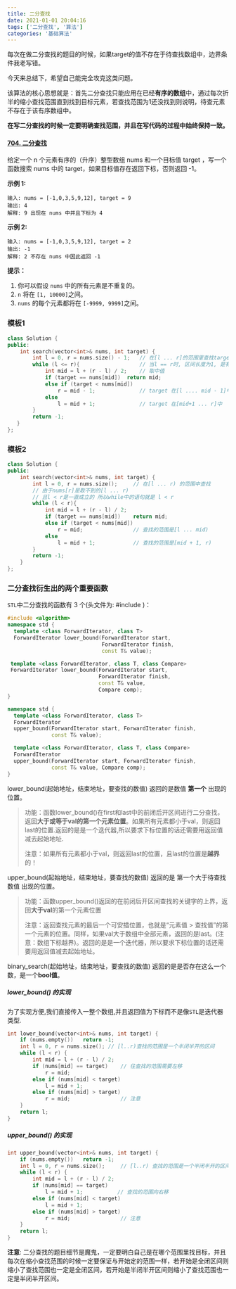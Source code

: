 ```yaml
---
title: 二分查找
date: 2021-01-01 20:04:16
tags: ['二分查找', '算法']
categories: '基础算法'
---
```


每次在做二分查找的题目的时候，如果target的值不存在于待查找数组中，边界条件我老写错。

今天来总结下，希望自己能完全攻克这类问题。

<!--more-->

该算法的核心思想就是：首先二分查找只能应用在已经**有序的数组**中，通过每次折半的缩小查找范围直到找到目标元素，若查找范围为1还没找到则说明，待查元素不存在于该有序数组中。

**在写二分查找的时候一定要明确查找范围，并且在写代码的过程中始终保持一致。**

#### [704. 二分查找](https://leetcode-cn.com/problems/binary-search/)

给定一个 n 个元素有序的（升序）整型数组 nums 和一个目标值 target  ，写一个函数搜索 nums 中的 target，如果目标值存在返回下标，否则返回 -1。

**示例 1:**

```
输入: nums = [-1,0,3,5,9,12], target = 9
输出: 4
解释: 9 出现在 nums 中并且下标为 4
```

**示例 2:**

```
输入: nums = [-1,0,3,5,9,12], target = 2
输出: -1
解释: 2 不存在 nums 中因此返回 -1
```

**提示：**

1. 你可以假设 `nums` 中的所有元素是不重复的。
2. `n` 将在 `[1, 10000]`之间。
3. `nums` 的每个元素都将在 `[-9999, 9999]`之间。

### 模板1

```C++
class Solution {
public:
    int search(vector<int>& nums, int target) {
        int l = 0, r = nums.size() - 1;   // 在[l ... r]的范围里查找target
        while (l <= r){                   // 当l == r时, 区间长度为1, 是有效区间
            int mid = l + (r - l) / 2;    // 取中值
            if (target == nums[mid])  return mid;
            else if (target < nums[mid])
                r = mid - 1;              // target 在[l .... mid - 1]中
            else
                l = mid + 1;              // target 在[mid+1 ... r]中
        }
        return -1;
   }
};
```
### 模板2

```C++
class Solution {
public:
    int search(vector<int>& nums, int target) {
        int l = 0, r = nums.size();     // 在[l ... r) 的范围中查找
        // 由于nums[r]是取不到的[l ... r) 
        // 且l < r是一直成立的 所以while中的语句就是 l < r
        while (l < r){                 
            int mid = l + (r - l) / 2;
            if (target == nums[mid])    return mid;
            else if (target < nums[mid])
                r = mid;                // 查找的范围是[l ... mid)
            else
                l = mid + 1;            // 查找的范围是[mid + 1, r)
        }
        return -1;
    }
};
```

### 二分查找衍生出的两个重要函数

`STL`中二分查找的函数有 3 个(头文件为: #include <algorithm> )：

```C++
#include <algorithm>
namespace std {
  template <class ForwardIterator, class T>
  ForwardIterator lower_bound(ForwardIterator start,
                              ForwardIterator finish,
                              const T& value);

 template <class ForwardIterator, class T, class Compare>
 ForwardIterator lower_bound(ForwardIterator start,
                             ForwardIterator finish,
                             const T& value,
                             Compare comp);
}

namespace std {
  template <class ForwardIterator, class T> 
  ForwardIterator
  upper_bound(ForwardIterator start, ForwardIterator finish,
              const T& value);

  template <class ForwardIterator, class T, class Compare>
  ForwardIterator
  upper_bound(ForwardIterator start, ForwardIterator finish,
              const T& value, Compare comp);
}
```

lower_bound(起始地址，结束地址，要查找的数值) 返回的是数值 **第一个** 出现的位置。

> 功能：函数lower_bound()在first和last中的前闭后开区间进行二分查找，返回**大于或等于val的第一个元素位置**。如果所有元素都小于val，则返回last的位置.返回的是是一个迭代器,所以要求下标位置的话还需要用返回值减去起始地址.
>
> 注意：如果所有元素都小于val，则返回last的位置，且last的位置是**越界**的！

upper_bound(起始地址，结束地址，要查找的数值) 返回的是 第一个大于待查找数值 出现的位置。

> 功能：函数upper_bound()返回的在前闭后开区间查找的关键字的上界，返回**大于val**的第一个元素位置
>
> 注意：返回查找元素的最后一个可安插位置，也就是“元素值 > 查找值”的第一个元素的位置。同样，如果val大于数组中全部元素，返回的是last。(注意：数组下标越界)。返回的是是一个迭代器，所以要求下标位置的话还需要用返回值减去起始地址。

binary_search(起始地址，结束地址，要查找的数值)  返回的是是否存在这么一个数，是一个**bool值**。

##### lower_bound() 的实现

为了实现方便,我们直接传入一整个数组,并且返回值为下标而不是像`STL`是迭代器类型.

```C++
int lower_bound(vector<int>& nums, int target) {
	if (nums.empty())	return -1;
	int l = 0, r = nums.size(); // [l..r)查找的范围是一个半闭半开的区间
	while (l < r) {
		int mid = l + (r - l) / 2;
		if (nums[mid] == target)	// 往查找的范围需要左移
			r = mid;
		else if (nums[mid] < target)
			l = mid + 1;
		else if (nums[mid] > target)
			r = mid;				// 注意
	}
	return l;
}
```

##### upper_bound() 的实现

```C++
int upper_bound(vector<int>& nums, int target) {
	if (nums.empty())	return -1;
	int l = 0, r = nums.size();		// [l..r) 查找的范围是一个半闭半开的区间
	while (l < r) {
		int mid = l + (r - l) / 2;
		if (nums[mid] == target)
			l = mid + 1;		   // 查找的范围向右移
		else if (nums[mid] < target)
			l = mid + 1;
		else if (nums[mid] > target)
			r = mid;				// 注意
	}
	return l;
}
```



**注意**: 二分查找的题目细节是魔鬼，一定要明白自己是在哪个范围里找目标，并且每次在缩小查找范围的时候一定要保证与开始定的范围一样，若开始是全闭区间则缩小了查找范围也一定是全闭区间，若开始是半闭半开区间则缩小了查找范围也一定是半闭半开区间。